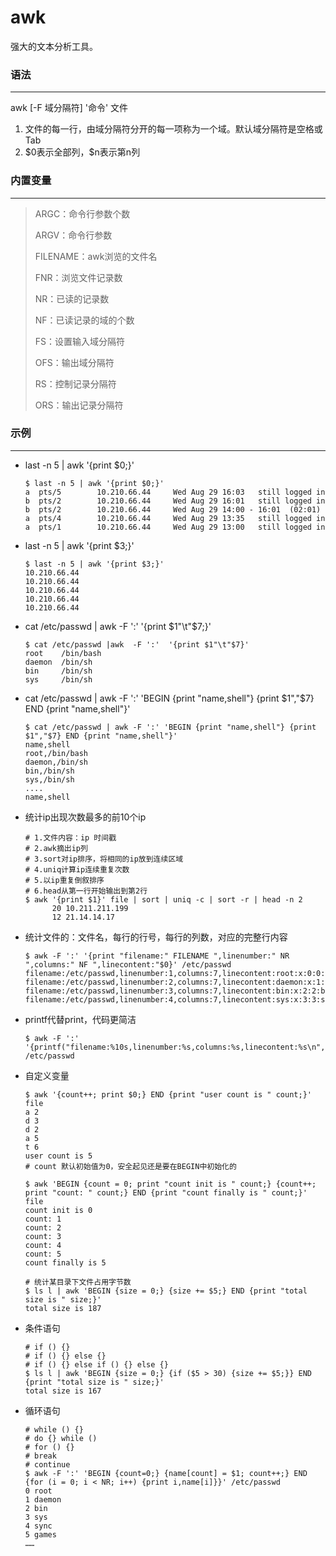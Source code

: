 # awk

强大的文本分析工具。

### 语法

---

awk    [-F 域分隔符]    '命令'    文件

1. 文件的每一行，由域分隔符分开的每一项称为一个域。默认域分隔符是空格或Tab
2. \$0表示全部列，\$n表示第n列

### 内置变量

---

> ARGC：命令行参数个数
>
> ARGV：命令行参数
>
> FILENAME：awk浏览的文件名
>
> FNR：浏览文件记录数
>
> NR：已读的记录数
>
> NF：已读记录的域的个数
>
> FS：设置输入域分隔符
>
> OFS：输出域分隔符
>
> RS：控制记录分隔符
>
> ORS：输出记录分隔符

### 示例

---

- last -n 5 | awk '{print $0;}'   

  ```shell
  $ last -n 5 | awk '{print $0;}'
  a  pts/5        10.210.66.44     Wed Aug 29 16:03   still logged in   
  b  pts/2        10.210.66.44     Wed Aug 29 16:01   still logged in   
  b  pts/2        10.210.66.44     Wed Aug 29 14:00 - 16:01  (02:01)    
  a  pts/4        10.210.66.44     Wed Aug 29 13:35   still logged in   
  a  pts/1        10.210.66.44     Wed Aug 29 13:00   still logged in 
  ```

- last -n 5 | awk '{print $3;}'

  ```shell
  $ last -n 5 | awk '{print $3;}'
  10.210.66.44
  10.210.66.44
  10.210.66.44
  10.210.66.44
  10.210.66.44
  ```

  

- cat /etc/passwd | awk -F ':' '{print \$1"\t"\$7;}'

  ```shell
  $ cat /etc/passwd |awk  -F ':'  '{print $1"\t"$7}'
  root    /bin/bash
  daemon  /bin/sh
  bin     /bin/sh
  sys     /bin/sh
  ```

  

- cat /etc/passwd | awk -F ':' 'BEGIN {print "name,shell"} {print \$1","\$7} END {print "name,shell"}'

  ```shell
  $ cat /etc/passwd | awk -F ':' 'BEGIN {print "name,shell"} {print $1","$7} END {print "name,shell"}'
  name,shell
  root,/bin/bash
  daemon,/bin/sh
  bin,/bin/sh
  sys,/bin/sh
  ....
  name,shell
  ```

- 统计ip出现次数最多的前10个ip

  ```shell
  # 1.文件内容：ip 时间戳
  # 2.awk摘出ip列
  # 3.sort对ip排序，将相同的ip放到连续区域
  # 4.uniq计算ip连续重复次数
  # 5.以ip重复倒叙排序
  # 6.head从第一行开始输出到第2行
  $ awk '{print $1}' file | sort | uniq -c | sort -r | head -n 2
        20 10.211.211.199
        12 21.14.14.17
  ```

- 统计文件的：文件名，每行的行号，每行的列数，对应的完整行内容

  ```shell
  $ awk -F ':' '{print "filename:" FILENAME ",linenumber:" NR ",columns:" NF ",linecontent:"$0}' /etc/passwd
  filename:/etc/passwd,linenumber:1,columns:7,linecontent:root:x:0:0:root:/root:/bin/bash
  filename:/etc/passwd,linenumber:2,columns:7,linecontent:daemon:x:1:1:daemon:/usr/sbin:/bin/sh
  filename:/etc/passwd,linenumber:3,columns:7,linecontent:bin:x:2:2:bin:/bin:/bin/sh
  filename:/etc/passwd,linenumber:4,columns:7,linecontent:sys:x:3:3:sys:/dev:/bin/sh
  ```

- printf代替print，代码更简洁

  ```shell
  $ awk -F ':'  '{printf("filename:%10s,linenumber:%s,columns:%s,linecontent:%s\n",FILENAME,NR,NF,$0)}' /etc/passwd
  ```

- 自定义变量

  ```shell
  $ awk '{count++; print $0;} END {print "user count is " count;}' file
  a 2
  d 3
  d 2
  a 5
  t 6
  user count is 5
  # count 默认初始值为0，安全起见还是要在BEGIN中初始化的
  
  $ awk 'BEGIN {count = 0; print "count init is " count;} {count++; print "count: " count;} END {print "count finally is " count;}' file
  count init is 0
  count: 1
  count: 2
  count: 3
  count: 4
  count: 5
  count finally is 5
  
  # 统计某目录下文件占用字节数
  $ ls l | awk 'BEGIN {size = 0;} {size += $5;} END {print "total size is " size;}'
  total size is 187
  ```

- 条件语句

  ```shell
  # if () {}
  # if () {} else {}
  # if () {} else if () {} else {}
  $ ls l | awk 'BEGIN {size = 0;} {if ($5 > 30) {size += $5;}} END {print "total size is " size;}' 
  total size is 167
  ```

- 循环语句

  ```shell
  # while () {}
  # do {} while ()
  # for () {}
  # break
  # continue
  $ awk -F ':' 'BEGIN {count=0;} {name[count] = $1; count++;} END {for (i = 0; i < NR; i++) {print i,name[i]}}' /etc/passwd
  0 root
  1 daemon
  2 bin
  3 sys
  4 sync
  5 games
  ……
  ```

  